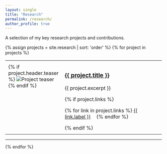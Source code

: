 ```yaml
---
layout: single
title: "Research"
permalink: /research/
author_profile: true
---
```


A selection of my key research projects and contributions.

{% assign projects = site.research | sort: 'order' %}
{% for project in projects %}
<table style="width:100%; border: none;">
  <tr style="border: none;">
    <td class="research-item-teaser" style="width: 25%; padding: 10px; border: none; vertical-align: top;">
      {% if project.header.teaser %}
        <img src="{{ project.header.teaser | relative_url }}" alt="Project teaser">
      {% endif %}
    </td>
    <td style="width: 75%; padding: 10px; border: none; vertical-align: top;">
      <h3><a href="{{ project.url | relative_url }}">{{ project.title }}</a></h3>
      <p>{{ project.excerpt }}</p>      
      {% if project.links %}
        <p>
        {% for link in project.links %}
          <a href="{{ link.url }}" style="margin-right: 15px;">{{ link.label }}</a>
        {% endfor %}
        </p>
      {% endif %}
    </td>
  </tr>
</table>
<hr>
{% endfor %}
